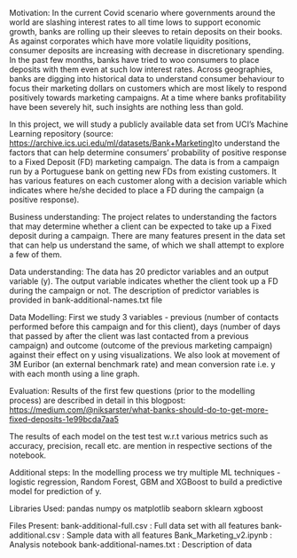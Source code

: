 
Motivation: In the current Covid scenario where governments around the world are slashing interest rates to all time lows to support economic growth, banks are rolling up their sleeves to retain deposits on their books. As against corporates which have more volatile liquidity positions, consumer deposits are increasing with decrease in discretionary spending. In the past few months, banks have tried to woo consumers to place deposits with them even at such low interest rates.
Across geographies, banks are digging into historical data to understand consumer behaviour to focus their marketing dollars on customers which are most likely to respond positively towards marketing campaigns. At a time where banks profitability have been severely hit, such insights are nothing less than gold.


In this project, we will study a publicly available data set from UCI’s Machine Learning repository (source: https://archive.ics.uci.edu/ml/datasets/Bank+Marketing)to understand the factors that can help determine consumers’ probability of positive response to a Fixed Deposit (FD) marketing campaign. The data is from a campaign run by a Portuguese bank on getting new FDs from existing customers. It has various features on each customer along with a decision variable which indicates where he/she decided to place a FD during the campaign (a positive response).


Business understanding: The project relates to understanding the factors that may determine whether a client can be expected to take up a Fixed deposit during a campaign. There are many features present in the data set that can help us understand the same, of which we shall attempt to explore a few of them.

Data understanding: The data has 20 predictor variables and an output variable (y). The output variable indicates whether the client took up a FD during the campaign or not. The description of predictor variables is provided in bank-additional-names.txt file


Data Modelling: First we study 3 variables - previous (number of contacts performed before this campaign and for this client), days (number of days that passed by after the client was last contacted from a previous campaign) and outcome (outcome of the previous marketing campaign) against their effect on y using visualizations. We also look at movement of 3M Euribor (an external benchmark rate) and mean conversion rate i.e. y with each month using a line graph.



Evaluation: Results of the first few questions (prior to the modelling process) are described in detail in this blogpost: https://medium.com/@niksarster/what-banks-should-do-to-get-more-fixed-deposits-1e99bcda7aa5

The results of each model on the test test w.r.t various metrics such as accuracy, precision, recall etc. are mention in respective sections of the notebook.


Additional steps: In the modelling process we try multiple ML techniques - logistic regression, Random Forest, GBM and XGBoost to build a predictive model for prediction of y.

Libraries Used:
pandas
numpy
os
matplotlib
seaborn
sklearn
xgboost


Files Present:
bank-additional-full.csv : Full data set with all features
bank-additional.csv : Sample data with all features
Bank_Marketing_v2.ipynb : Analysis notebook
bank-additional-names.txt : Description of data
